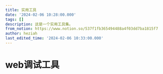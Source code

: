 ```yaml
---
title: 实用工具
date: '2024-02-06 10:28:00.000'
tags: []
description: 这是一个实用工具集。
from_notion: https://www.notion.so/537f1fb365494488a4f03dd7ba1815f7
author: heziah
last_edited_time: '2024-02-06 10:33:00.000'
---
```

[//]: # (table_of_contents is not supported)

# web调试工具

[//]: # (link_preview is not supported)

<br/>

<br/>

<br/>

